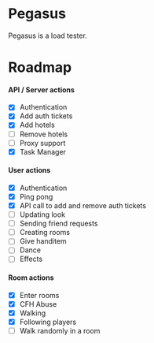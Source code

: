 # Pegasus
Pegasus is a load tester. 

# Roadmap
#### API / Server actions
- [X] Authentication
- [X] Add auth tickets
- [X] Add hotels
- [ ] Remove hotels
- [ ] Proxy support
- [X] Task Manager

#### User actions
- [X] Authentication
- [X] Ping pong
- [X] API call to add and remove auth tickets
- [ ] Updating look
- [ ] Sending friend requests
- [ ] Creating rooms
- [ ] Give handitem
- [ ] Dance
- [ ] Effects

#### Room actions
- [X] Enter rooms
- [X] CFH Abuse
- [X] Walking
- [X] Following players
- [ ] Walk randomly in a room